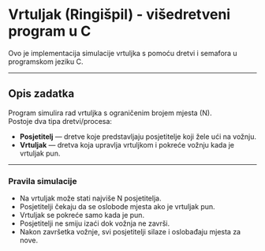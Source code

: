 # Vrtuljak (Ringišpil) - višedretveni program u C

Ovo je implementacija simulacije vrtuljka s pomoću dretvi i semafora u programskom jeziku C.

---

## Opis zadatka

Program simulira rad vrtuljka s ograničenim brojem mjesta (N).  
Postoje dva tipa dretvi/procesa:

- **Posjetitelj** — dretve koje predstavljaju posjetitelje koji žele ući na vožnju.
- **Vrtuljak** — dretva koja upravlja vrtuljkom i pokreće vožnju kada je vrtuljak pun.

---

### Pravila simulacije

- Na vrtuljak može stati najviše N posjetitelja.
- Posjetitelji čekaju da se oslobode mjesta ako je vrtuljak pun.
- Vrtuljak se pokreće samo kada je pun.
- Posjetitelji ne smiju izaći dok vožnja ne završi.
- Nakon završetka vožnje, svi posjetitelji silaze i oslobađaju mjesta za nove.
